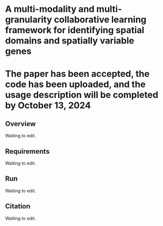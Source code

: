 # A multi-modality and multi-granularity collaborative learning framework for identifying spatial domains and spatially variable genes


# The paper has been accepted, the code has been uploaded, and the usage description will be completed by October 13, 2024

## Overview
Waiting to edit.

## Requirements
Waiting to edit.

## Run
Waiting to edit.

## Citation
Waiting to edit.
